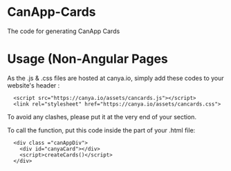 # CanApp-Cards
The code for generating CanApp Cards

# Usage (Non-Angular Pages
 
As the .js & .css files are hosted at canya.io, simply add these codes to your website's header :
```
  <script src="https://canya.io/assets/cancards.js"></script>
  <link rel="stylesheet" href="https://canya.io/assets/cancards.css">
```
To avoid any clashes, please put it at the very end of your <head> section.
  
To call the function, put this code inside the part of your .html file:
```
  <div class ="canAppDiv">
    <div id="canyaCard"></div>
    <script>createCards()</script>
  </div>
```
